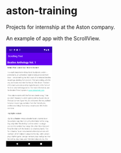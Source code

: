 # aston-training
Projects for internship at the Aston company.

An example of app with the ScrollView.

<img src="assets/Screenshot_1661506063.png" width="25%" height="25%"/>
